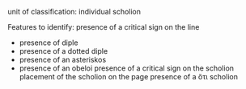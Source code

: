 unit of classification: individual scholion

Features to identify:
presence of a critical sign on the line
- presence of diple
- presence of a dotted diple
- presence of an asteriskos
- presence of an obeloi
presence of a critical sign on the scholion
placement of the scholion on the page
presence of a ὅτι scholion
